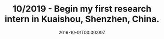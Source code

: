 ---
title: 10/2019 - Begin my first research intern in Kuaishou, Shenzhen, China.
subtitle: 

# Summary for listings and search engines
summary: 

# Link this post with a project
projects: []

# Date published
date: "2019-10-01T00:00:00Z"

# Date updated
lastmod: "2020-12-13T00:00:00Z"

# Is this an unpublished draft?
draft: false

# Show this page in the Featured widget?
featured: false

# Featured image
# Place an image named `featured.jpg/png` in this page's folder and customize its options here.

---